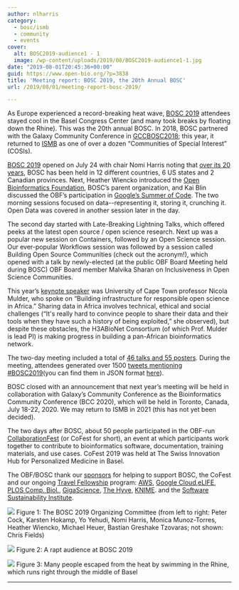 ```yaml
---
author: nlharris
category:
  - bosc/ismb
  - community
  - events
cover:
  alt: BOSC2019-audience1 - 1
  image: /wp-content/uploads/2019/08/BOSC2019-audience1-1.jpg
date: "2019-08-01T20:45:36+00:00"
guid: https://www.open-bio.org/?p=3838
title: 'Meeting report: BOSC 2019, the 20th Annual BOSC'
url: /2019/08/01/meeting-report-bosc-2019/

---
```

As Europe experienced a record-breaking heat wave, [BOSC 2019](/events/BOSC/) attendees stayed cool in the Basel Congress Center (and many took breaks by floating down the Rhine). This was the 20th annual BOSC. In 2018, BOSC partnered with the Galaxy Community Conference in [GCCBOSC2018](https://www.google.com/url?q=https://gccbosc2018.sched.com/&sa=D&ust=1564688159135000); this year, it returned to [ISMB](https://www.google.com/url?q=https://www.iscb.org/ismbeccb2019&sa=D&ust=1564688159135000) as one of over a dozen “Communities of Special Interest” (COSIs).

[BOSC 2019](https://www.google.com/url?q=/events/bosc/&sa=D&ust=1564688159135000) opened on July 24 with chair Nomi Harris noting that [over its 20 years](https://www.google.com/url?q=/events/bosc/about/&sa=D&ust=1564688159135000), BOSC has been held in 12 different countries, 6 US states and 2 Canadian provinces. Next, Heather Wiencko introduced the [Open Bioinformatics Foundation](https://www.google.com/url?q=/&sa=D&ust=1564688159136000), BOSC’s parent organization, and Kai Blin discussed the OBF’s participation in [Google’s Summer of Code](https://www.google.com/url?q=https://obf.github.io/GSoC/&sa=D&ust=1564688159136000). The two morning sessions focused on data--representing it, storing it, crunching it. Open Data was covered in another session later in the day.

The second day started with Late-Breaking Lightning Talks, which offered peeks at the latest open source / open science research. Next up was a popular new session on Containers, followed by an Open Science session. Our ever-popular Workflows session was followed by a session called Building Open Source Communities (check out the acronym!), which opened with a talk by newly-elected (at the public OBF Board Meeting held during BOSC) OBF Board member Malvika Sharan on Inclusiveness in Open Science Communities.

This year’s [keynote speaker](https://www.google.com/url?q=/events/bosc/keynotes/&sa=D&ust=1564688159137000) was University of Cape Town professor Nicola Mulder, who spoke on “Building infrastructure for responsible open science in Africa.” Sharing data in Africa involves technical, ethical and social challenges (“It's really hard to convince people to share their data and their tools when they have such a history of being exploited,” she observed), but despite these obstacles, the H3ABioNet Consortium (of which Prof. Mulder is lead PI) is making progress in building a pan-African bioinformatics network.

The two-day meeting included a total of [46 talks and 55 posters](https://www.google.com/url?q=/events/bosc/schedule/&sa=D&ust=1564688159137000). During the meeting, attendees generated over 1500 [tweets mentioning #BOSC2019](https://www.google.com/url?q=https://twitter.com/search?q%3D%2523BOSC2019%26src%3Dtyped_query%26f%3Dlive&sa=D&ust=1564688159137000)(you can find them in JSON format [here](https://www.google.com/url?q=https://www.dropbox.com/s/phznj50qkjet1lh/twitter_BOSC.json.gz?dl%3D0&sa=D&ust=1564688159138000)).

BOSC closed with an announcement that next year’s meeting will be held in collaboration with Galaxy’s Community Conference as the Bioinformatics Community Conference (BCC 2020), which will be held in Toronto, Canada, July 18-22, 2020. We may return to ISMB in 2021 (this has not yet been decided).

The two days after BOSC, about 50 people participated in the OBF-run [CollaborationFest](https://www.google.com/url?q=/events/bosc/collaborationfest/&sa=D&ust=1564688159138000) (or CoFest for short), an event at which participants work together to contribute to bioinformatics software, documentation, training materials, and use cases. CoFest 2019 was held at The Swiss Innovation Hub for Personalized Medicine in Basel.

The OBF/BOSC thank our [sponsors](https://www.google.com/url?q=/events/bosc/sponsors/&sa=D&ust=1564688159139000) for helping to support BOSC, the CoFest and our ongoing [Travel Fellowship](https://www.google.com/url?q=/travel-awards/&sa=D&ust=1564688159139000) program: [AWS](https://www.google.com/url?q=https://aws.amazon.com/hpc&sa=D&ust=1564688159139000), [Google Cloud](https://www.google.com/url?q=https://cloud.google.com/&sa=D&ust=1564688159139000),[eLIFE](https://www.google.com/url?q=https://elifesciences.org/&sa=D&ust=1564688159140000), [PLOS Comp. Biol.](https://www.google.com/url?q=https://journals.plos.org/ploscompbiol/&sa=D&ust=1564688159140000), [GigaScience](https://www.google.com/url?q=https://academic.oup.com/gigascience&sa=D&ust=1564688159140000), [The Hyve](https://www.google.com/url?q=https://thehyve.nl/&sa=D&ust=1564688159140000), [KNIME](https://www.google.com/url?q=https://www.knime.com/&sa=D&ust=1564688159140000). and the [Software Sustainability Institute](https://www.google.com/url?q=https://www.software.ac.uk/&sa=D&ust=1564688159140000).

![](/wp-content/uploads/2019/08/BOSC2019-organizers-1.jpg)
Figure 1: The BOSC 2019 Organizing Committee (from left to right: Peter Cock, Karsten Hokamp, Yo Yehudi, Nomi Harris, Monica Munoz-Torres, Heather Wiencko, Michael Heuer, Bastian Greshake Tzovaras; not shown: Chris Fields)

![](/wp-content/uploads/2019/08/BOSC2019-audience1-1.jpg)
Figure 2: A rapt audience at BOSC 2019

![](/wp-content/uploads/2019/08/Rhine-swimmers-1.jpg)
Figure 3: Many people escaped from the heat by swimming in the Rhine, which runs right through the middle of Basel

* * *
